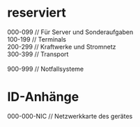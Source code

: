 # reserviert
000-099 // Für Server und Sonderaufgaben\
100-199 // Terminals\
200-299 // Kraftwerke und Stromnetz\
300-399 // Transport\
\
900-999 // Notfallsysteme


# ID-Anhänge
000-000-NIC // Netzwerkkarte des gerätes
